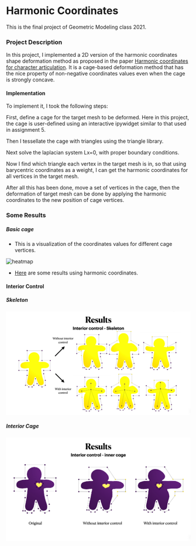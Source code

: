 # Harmonic Coordinates

This is the final project of Geometric Modeling class 2021.

### Project Description

In this project, I implemented a 2D version of the harmonic coordinates shape deformation method as proposed in the paper [Harmonic coordinates for character articulation](https://dl.acm.org/doi/pdf/10.1145/1276377.1276466). It is a cage-based deformation method that has the nice property of non-negative coordinates values even when the cage is strongly concave.

#### Implementation

To implement it, I took the following steps:

First, define a cage for the target mesh to be deformed. Here in this project, the cage is user-defined using an interactive ipywidget similar to that used in assignment 5. 

Then I tessellate the cage with triangles using the triangle library.

Next solve the laplacian system Lx=0, with proper boundary conditions. 

Now I find which triangle each vertex in the target mesh is in, so that using barycentric coordinates as a weight, I can get the harmonic coordinates for all vertices in the target mesh.

After all this has been done, move a set of vertices in the cage, then the deformation of target mesh can be done by applying the harmonic coordinates to the new position of cage vertices.



### Some Results

##### Basic cage

- This is a visualization of the coordinates values for different cage vertices.

<img src="img/heatmap.gif" alt="heatmap" width="300" />

- [Here](https://github.com/MinervaMint/Harmonic-Coordinates/blob/master/img/Basic%20cage.mov) are some results using harmonic coordinates. 

#### Interior Control

##### Skeleton

![skeleton](img/skeleton.png)

##### Interior Cage

![interior-cage](img/interior-cage.png)